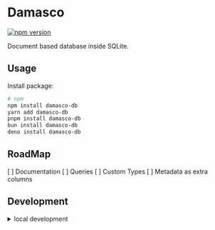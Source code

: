 # Damasco

[![npm version](https://img.shields.io/npm/v/damasco-db?color=yellow)](https://npmjs.com/package/damasco-db)

<!-- [![npm downloads](https://img.shields.io/npm/dm/packageName?color=yellow)](https://npm.chart.dev/packageName) -->

Document based database inside SQLite.

## Usage

Install package:

```sh
# npm
npm install damasco-db
yarn add damasco-db
pnpm install damasco-db
bun install damasco-db
deno install damasco-db
```

## RoadMap

[ ] Documentation
[ ] Queries
[ ] Custom Types
[ ] Metadata as extra columns

## Development

<details>

<summary>local development</summary>

- Clone this repository
- Install latest LTS version of [Node.js](https://nodejs.org/en/)
- Enable [Corepack](https://github.com/nodejs/corepack) using `corepack enable`
- Install dependencies using `pnpm install`
- Run interactive tests using `pnpm dev`

</details>
